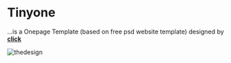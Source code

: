 # Tinyone
...is a Onepage Template (based on free psd website template) designed by <a href="http://blazrobar.com/free-psd-website-templates/tinyone-onepage-psd/"><b>click</b></a>

<img src="https://cloud.githubusercontent.com/assets/24959950/23266697/d2d5911e-f9e8-11e6-838b-86a1d0d67c2f.png" alt="thedesign">
